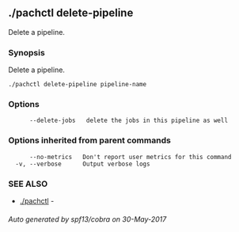 ## ./pachctl delete-pipeline

Delete a pipeline.

### Synopsis


Delete a pipeline.

```
./pachctl delete-pipeline pipeline-name
```

### Options

```
      --delete-jobs   delete the jobs in this pipeline as well
```

### Options inherited from parent commands

```
      --no-metrics   Don't report user metrics for this command
  -v, --verbose      Output verbose logs
```

### SEE ALSO
* [./pachctl](./pachctl.md)	 - 

###### Auto generated by spf13/cobra on 30-May-2017
